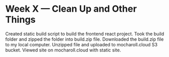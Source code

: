 # Week X — Clean Up and Other Things

Created static build script to build the frontend react project.
Took the build folder and zipped the folder into build.zip file.
Downloaded the build.zip file to my local computer.
Unzipped file and uploaded to mocharoll.cloud S3 bucket.
Viewed site on mocharoll.cloud with static site.
